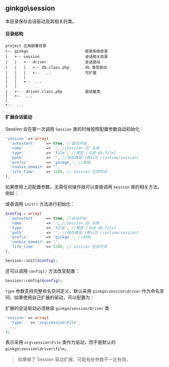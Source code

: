 ## ginkgo\session

本目录保存会话驱动及其相关的类。

#### 目录结构

```
project 应用部署目录
+-- ginkgo                         框架系统目录
|   +-- session                    会话相关目录
|   |   +-- driver                 会话驱动
|   |   |   +-- db.class.php       db 类型驱动
|   |   |   +--  ...               可扩展
|   |   |
|   |   +--  ...
|   |
|   +--  driver.class.php          驱动基类
|   +--  ...
|
+--  ...
```

#### 扩展会话驱动

Session 会在第一次调用 `Session` 类的时候按照配置参数自动初始化：

``` php
'session' => array(
  'autostart'     => true, //自动开始
  'name'          => '', //Session ID 名称
  'type'          => 'file', //类型 (可选 db,file)
  'path'          => '', //保存路径 (默认为 /runtime/session)
  'prefix'        => 'ginkgo_', //前缀
  'cookie_domain' => '',
  'life_time'     => 1200, // session 生存时间
),
```

如果使用上述配置参数，无需任何操作就可以直接调用 `Session` 类的相关方法，例如：

或者调用 `init()` 方法进行初始化：

``` php
$config = array(
  'autostart'     => true, //自动开始
  'name'          => '', //Session ID 名称
  'type'          => 'file', //类型 (可选 db,file)
  'path'          => '', //保存路径 (默认为 /runtime/session)
  'prefix'        => 'ginkgo_', //前缀
  'cookie_domain' => '',
  'life_time'     => 1200, // session 生存时间
),

Session::init($config);
```

还可以调用 `config()` 方法改变配置：

``` php
Session::config($config);
```

`type` 参数支持完整命名空间定义，默认采用 `ginkgo\session\driver` 作为命名空间，如果使用自己扩展的驱动，可以配置为：

扩展的会话驱动必须继承 `ginkgo/session/Driver` 类

``` php
'session' => array(
  'type'   => 'org\session\File',
  ...
);
```

表示采用 `org\session\File` 类作为驱动，而不是默认的 `ginkgo\session\driver\file`。

> 如果做了 Session 驱动扩展，可能有些参数不一定有效。
